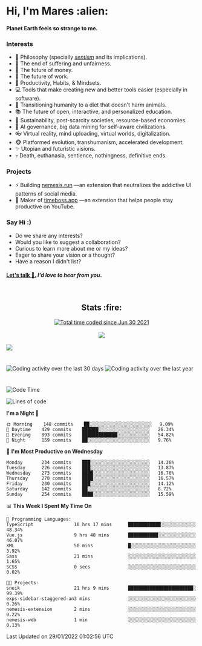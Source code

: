 <h1>Hi, I'm Mares :alien:</h1>

#### Planet Earth feels so strange to me.

### **Interests**

- 🌊 Philosophy (specially [_sentism_][sentismmedium] and its implications).
- 🎯 The end of suffering and unfairness.
- 💸 The future of money.
- 💼 The future of work.
- 🧠 Productivity, Habits, & Mindsets.
- 💻 Tools that make creating new and better tools easier (especially in software).
- 🥗 Transitioning humanity to a diet that doesn't harm animals.
- 📚 The future of open, interactive, and personalized education.
- 🌱 Sustainability, post-scarcity societies, resource-based economies.
- 🤖 AI governance, big data mining for self-aware civilizations.
- 👓 Virtual reality, mind uploading, virtual worlds, digitalization.
- 🐵 Platformed evolution, transhumanism, accelerated development.
- ✨ Utopian and futuristic visions.
- 💀 Death, euthanasia, sentience, nothingness, definitive ends.


### **Projects**

- ⚡ Building [nemesis.run](https://nemesis.run) —an extension that neutralizes the addictive UI patterns of social media.
- 💎 Maker of [timeboss.app](https://timeboss.app) —an extension that helps people stay productive on YouTube.


### **Say Hi :)**

- Do we share any interests?
- Would you like to suggest a collaboration?
- Curious to learn more about me or my ideas?
- Eager to share your vision or a thought?
- Have a reason I didn't list?

#### [Let's talk :wave:.](mailto:mareszhar@gmail.com) _I'd love to hear from you_.

[sentismmedium]: https://medium.com/@mareszhar/born-a-prisoner-a-reflection-about-life-its-struggles-and-a-plan-to-escape-d8566ce9b026

<br>

<h2 align="center">Stats :fire:</h2>

<div align="center">
  <a href="https://wakatime.com/@cfdc0e0d-4860-4b62-9ff0-cb659185525e">
    <img src="https://wakatime.com/badge/user/cfdc0e0d-4860-4b62-9ff0-cb659185525e.svg" alt="Total time coded since Jun 30 2021" />
  </a>
</div>

<br>

<!-- 
Add or remove this: 
&dates=B1AAB3FF 
...or this...
&date_format=M%20j%5B%2C%20Y%5D
from the *streak stats URL below* if they get bugged and aren't updating: 
-->

<div align="center">
  <img src="https://github-readme-streak-stats.herokuapp.com?user=mareszhar&theme=black-ice&hide_border=true&stroke=FFFFFF15&ring=DF8FFE&fire=DF8FFE&currStreakLabel=DF8FFE&background=1A232A&currStreakNum=86FFAB&dates=B1AAB3FF&date_format=M%20j%5B%2C%20Y%5D">
</div>

<br>

<img src="https://activity-graph.herokuapp.com/graph?username=mareszhar&theme=nord&bg_color=00000000&color=979797&line=DF8FFE&point=00000000&area=true&hide_border=true">

<br>

<h1></h1>

<img src="https://wakatime.com/share/@mares/5df0ff02-9c79-41b4-b540-51dc9c65a57b.svg" alt="Coding activity over the last 30 days" />
<img src="https://wakatime.com/share/@mares/ea89ba71-f374-40af-930c-e0655909fe37.svg" alt="Coding activity over the last year" />

<h1></h1>

<!--START_SECTION:waka-->
![Code Time](http://img.shields.io/badge/Code%20Time-463%20hrs%2040%20mins-blue)

![Lines of code](https://img.shields.io/badge/From%20Hello%20World%20I%27ve%20Written-124%20Thousand%20lines%20of%20code-blue)

**I'm a Night 🦉** 

```text
🌞 Morning    148 commits    ██░░░░░░░░░░░░░░░░░░░░░░░   9.09% 
🌆 Daytime    429 commits    ██████░░░░░░░░░░░░░░░░░░░   26.34% 
🌃 Evening    893 commits    █████████████░░░░░░░░░░░░   54.82% 
🌙 Night      159 commits    ██░░░░░░░░░░░░░░░░░░░░░░░   9.76%

```
📅 **I'm Most Productive on Wednesday** 

```text
Monday       234 commits    ███░░░░░░░░░░░░░░░░░░░░░░   14.36% 
Tuesday      226 commits    ███░░░░░░░░░░░░░░░░░░░░░░   13.87% 
Wednesday    273 commits    ████░░░░░░░░░░░░░░░░░░░░░   16.76% 
Thursday     270 commits    ████░░░░░░░░░░░░░░░░░░░░░   16.57% 
Friday       230 commits    ███░░░░░░░░░░░░░░░░░░░░░░   14.12% 
Saturday     142 commits    ██░░░░░░░░░░░░░░░░░░░░░░░   8.72% 
Sunday       254 commits    ████░░░░░░░░░░░░░░░░░░░░░   15.59%

```


📊 **This Week I Spent My Time On** 

```text
💬 Programming Languages: 
TypeScript               10 hrs 17 mins      ████████████░░░░░░░░░░░░░   48.34% 
Vue.js                   9 hrs 48 mins       ███████████░░░░░░░░░░░░░░   46.07% 
XML                      50 mins             █░░░░░░░░░░░░░░░░░░░░░░░░   3.92% 
Sass                     21 mins             ░░░░░░░░░░░░░░░░░░░░░░░░░   1.65% 
SCSS                     0 secs              ░░░░░░░░░░░░░░░░░░░░░░░░░   0.02%

🐱‍💻 Projects: 
sneik                    21 hrs 9 mins       ████████████████████████░   99.39% 
exps-sidebar-staggered-an3 mins              ░░░░░░░░░░░░░░░░░░░░░░░░░   0.26% 
nemesis-extension        2 mins              ░░░░░░░░░░░░░░░░░░░░░░░░░   0.22% 
nemesis-web              1 min               ░░░░░░░░░░░░░░░░░░░░░░░░░   0.13%

```


 Last Updated on 29/01/2022 01:02:56 UTC
<!--END_SECTION:waka-->
